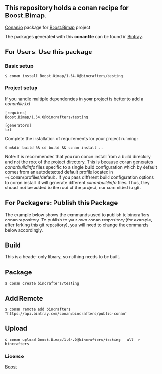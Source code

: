 ## This repository holds a conan recipe for Boost.Bimap.

[Conan.io](https://conan.io) package for [Boost.Bimap](https://github.com/Boostorg/Bimap) project

The packages generated with this **conanfile** can be found in [Bintray](https://bintray.com/bincrafters/public-conan/Boost.Bimap%3Abincrafters).

## For Users: Use this package

### Basic setup

    $ conan install Boost.Bimap/1.64.0@bincrafters/testing

### Project setup

If you handle multiple dependencies in your project is better to add a *conanfile.txt*

    [requires]
    Boost.Bimap/1.64.0@bincrafters/testing

    [generators]
    txt

Complete the installation of requirements for your project running:</small></span>

    $ mkdir build && cd build && conan install ..
	
Note: It is recommended that you run conan install from a build directory and not the root of the project directory.  This is because conan generates *conanbuildinfo* files specific to a single build configuration which by default comes from an autodetected default profile located in ~/.conan/profiles/default .  If you pass different build configuration options to conan install, it will generate different *conanbuildinfo* files.  Thus, they shoudl not be added to the root of the project, nor committed to git. 

## For Packagers: Publish this Package

The example below shows the commands used to publish to bincrafters conan repository. To publish to your own conan respository (for example, after forking this git repository), you will need to change the commands below accordingly. 

## Build  

This is a header only library, so nothing needs to be built.

## Package 

    $ conan create bincrafters/testing
	
## Add Remote

	$ conan remote add bincrafters "https://api.bintray.com/conan/bincrafters/public-conan"

## Upload

    $ conan upload Boost.Bimap/1.64.0@bincrafters/testing --all -r bincrafters

### License
[Boost](LICENSE)
